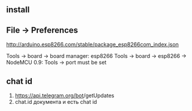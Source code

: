 ## install

## File -> Preferences
http://arduino.esp8266.com/stable/package_esp8266com_index.json

Tools -> board -> board manager: esp8266
Tools -> board -> esp8266 -> NodeMCU 0.9: Tools -> port must be set

## chat id

1. https://api.telegram.org/bot<TOKEN>/getUpdates
2. chat.id документа и есть chat id
